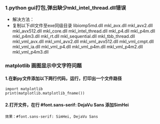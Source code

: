### 1.python gui打包,弹出缺少mkl_intel_thread.dll错误
* 解决方法：
* 复制以下dll文件至exe同级目录
 libiomp5md.dll
 mkl_avx.dll
 mkl_avx2.dll
 mkl_avx512.dll
 mkl_core.dll
 mkl_intel_thread.dll
 mkl_p4.dll
 mkl_p4m.dll
 mkl_p4m3.dll
 mkl_rt.dll
 mkl_sequential.dll
 mkl_tbb_thread.dll
 mkl_vml_avx.dll
 mkl_vml_avx2.dll
 mkl_vml_avx512.dll
 mkl_vml_cmpt.dll
 mkl_vml_ia.dll
 mkl_vml_p4.dll
 mkl_vml_p4m.dll
 mkl_vml_p4m2.dll
 mkl_vml_p4m3.dll

### matplotlib 画图显示中文字符问题
#### 1.在新py文件添加以下两行代码，运行，打印出一个文件路径
    import matplotlib
    print(matplotlib.matplotlib_fname())
#### 2.打开文件，在行 #font.sans-serif: DejaVu Sans 添加SimHei
    效果：#font.sans-serif: SimHei, DejaVu Sans
